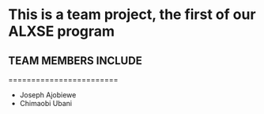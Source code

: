 # This is a team project, the first of our ALXSE program


## TEAM MEMBERS INCLUDE
========================


- Joseph Ajobiewe
- Chimaobi Ubani
